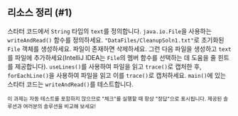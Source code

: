 ## 리소스 정리 (#1)

스타터 코드에서 `String` 타입의 `text`를 정의합니다. `java.io.File`을 사용하는 `writeAndRead()` 함수를 정의하세요. `"DataFiles/CleanupSoln1.txt"`로 초기화된 `File` 객체를 생성하세요. 파일이 존재하면 삭제하세요. 그런 다음 파일을 생성하고 `text`를 파일에 추가하세요(IntelliJ IDEA는 `File`의 멤버 함수를 선택하는 데 도움을 줄 힌트를 제공합니다). `useLines()`를 사용하여 파일을 읽고 `trace()`로 캡처한 후, `forEachLine()`을 사용하여 파일을 읽고 이를 `trace()`로 캡처하세요. `main()`에 있는 스타터 코드는 `writeAndRead()`를 테스트합니다.

<sub> 이 과제는 자동 테스트를 포함하지 않으므로 "체크"를 실행할 때 항상 "정답"으로 표시됩니다.
제공된 솔루션과 여러분의 솔루션을 비교해 보세요! </sub>